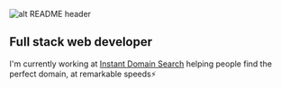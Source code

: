 ![alt README header](https://github.com/tbakerx/tbakerx/blob/main/assets/profile-header.png)

## Full stack web developer

I'm currently working at [Instant Domain Search](https://instantdomainsearch.com) helping people find the perfect domain, at remarkable speeds⚡️

<!--
**tbakerx/tbakerx** is a ✨ _special_ ✨ repository because its `README.md` (this file) appears on your GitHub profile.

Here are some ideas to get you started:

- 🔭 I’m currently working on ...
- 🌱 I’m currently learning ...
- 👯 I’m looking to collaborate on ...
- 🤔 I’m looking for help with ...
- 💬 Ask me about ...
- 📫 How to reach me: ...
- 😄 Pronouns: ...
- ⚡ Fun fact: ...
-->
